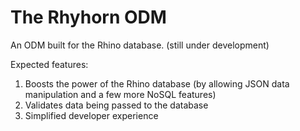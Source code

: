 # The Rhyhorn ODM

An ODM built for the Rhino database.
(still under development)

Expected features:
<ol>
<li /> Boosts the power of the Rhino database (by allowing JSON data manipulation and a few more NoSQL features)
<li /> Validates data being passed to the database
<li /> Simplified developer experience
</ol>